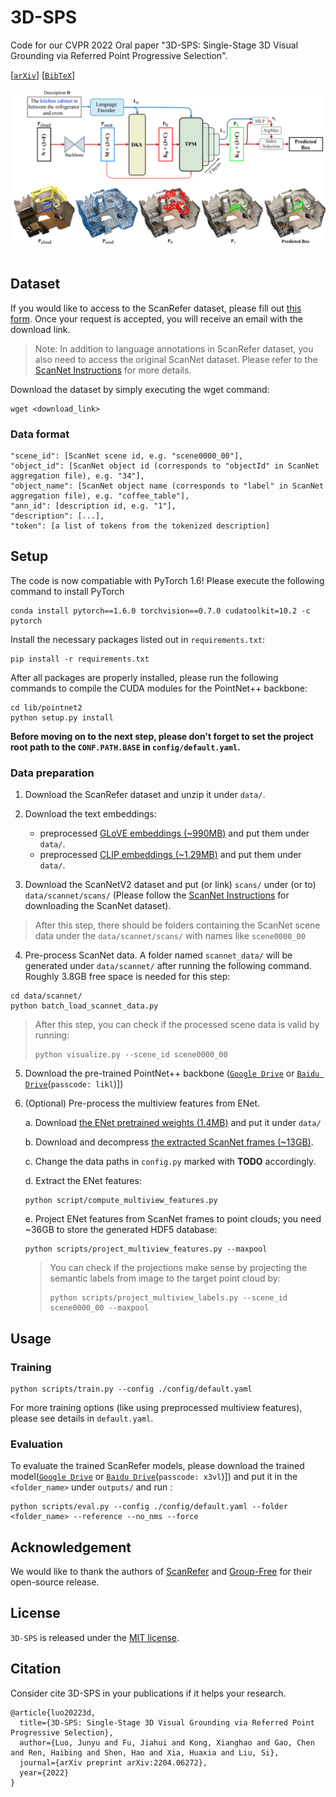 # 3D-SPS
Code for our CVPR 2022 Oral paper "3D-SPS: Single-Stage 3D Visual Grounding via Referred Point Progressive Selection".

[[`arXiv`](https://arxiv.org/pdf/2204.06272.pdf)] [[`BibTeX`](#CitingSPS)]

<div align="center">
  <img src="docs/framework.png"/>
</div><br/>

## Dataset

If you would like to access to the ScanRefer dataset, please fill out [this form](https://forms.gle/aLtzXN12DsYDMSXX6). Once your request is accepted, you will receive an email with the download link.

> Note: In addition to language annotations in ScanRefer dataset, you also need to access the original ScanNet dataset. Please refer to the [ScanNet Instructions](data/scannet/README.md) for more details.

Download the dataset by simply executing the wget command:
```shell
wget <download_link>
```

### Data format
```
"scene_id": [ScanNet scene id, e.g. "scene0000_00"],
"object_id": [ScanNet object id (corresponds to "objectId" in ScanNet aggregation file), e.g. "34"],
"object_name": [ScanNet object name (corresponds to "label" in ScanNet aggregation file), e.g. "coffee_table"],
"ann_id": [description id, e.g. "1"],
"description": [...],
"token": [a list of tokens from the tokenized description]
```

## Setup

The code is now compatiable with PyTorch 1.6! Please execute the following command to install PyTorch

```shell
conda install pytorch==1.6.0 torchvision==0.7.0 cudatoolkit=10.2 -c pytorch
```

Install the necessary packages listed out in `requirements.txt`:
```shell
pip install -r requirements.txt
```
After all packages are properly installed, please run the following commands to compile the CUDA modules for the PointNet++ backbone:
```shell
cd lib/pointnet2
python setup.py install
```
__Before moving on to the next step, please don't forget to set the project root path to the `CONF.PATH.BASE` in `config/default.yaml`.__

### Data preparation
1. Download the ScanRefer dataset and unzip it under `data/`. 
2. Download the text embeddings:
    * preprocessed [GLoVE embeddings (~990MB)](http://kaldir.vc.in.tum.de/glove.p) and put them under `data/`.
    * preprocessed [CLIP embeddings (~1.29MB)](https://github.com/openai/CLIP/blob/main/clip/bpe_simple_vocab_16e6.txt.gz) and put them under `data/`.

3. Download the ScanNetV2 dataset and put (or link) `scans/` under (or to) `data/scannet/scans/` (Please follow the [ScanNet Instructions](data/scannet/README.md) for downloading the ScanNet dataset).
> After this step, there should be folders containing the ScanNet scene data under the `data/scannet/scans/` with names like `scene0000_00`
4. Pre-process ScanNet data. A folder named `scannet_data/` will be generated under `data/scannet/` after running the following command. Roughly 3.8GB free space is needed for this step:
```shell
cd data/scannet/
python batch_load_scannet_data.py
```
> After this step, you can check if the processed scene data is valid by running:
> ```shell
> python visualize.py --scene_id scene0000_00
> ```
5. Download the pre-trained PointNet++ backbone ([`Google Drive`](https://drive.google.com/file/d/1oC-3mx104EReRqI4nTwjwkm9TZOy0lQM/view?usp=sharing) or [`Baidu Drive`](https://pan.baidu.com/s/1dlWUi86-fjZH3VQSH_MsSQ?pwd=likl)(`passcode: likl`)])
5. (Optional) Pre-process the multiview features from ENet. 

    a. Download [the ENet pretrained weights (1.4MB)](http://kaldir.vc.in.tum.de/ScanRefer/scannetv2_enet.pth) and put it under `data/`
    
    b. Download and decompress [the extracted ScanNet frames (~13GB)](http://kaldir.vc.in.tum.de/3dsis/scannet_train_images.zip).

    c. Change the data paths in `config.py` marked with __TODO__ accordingly.

    d. Extract the ENet features:
    ```shell
    python script/compute_multiview_features.py
    ```

    e. Project ENet features from ScanNet frames to point clouds; you need ~36GB to store the generated HDF5 database:
    ```shell
    python scripts/project_multiview_features.py --maxpool
    ```
    > You can check if the projections make sense by projecting the semantic labels from image to the target point cloud by:
    > ```shell
    > python scripts/project_multiview_labels.py --scene_id scene0000_00 --maxpool
    > ```

## Usage
### Training

```shell
python scripts/train.py --config ./config/default.yaml
```
For more training options (like using preprocessed multiview features), please see details in `default.yaml`.

### Evaluation
To evaluate the trained ScanRefer models, please download the trained model([`Google Drive`](https://drive.google.com/drive/folders/1hJOdcd75LPqrib94ciFn0ENFbFaF9Z49?usp=sharing) or [`Baidu Drive`](https://pan.baidu.com/s/1OhJrSLl72z5cweGRLr-fIQ?pwd=x3vl)(`passcode: x3vl`)]) and put it in the `<folder_name>` under `outputs/` and run :
```shell
python scripts/eval.py --config ./config/default.yaml --folder <folder_name> --reference --no_nms --force
```

## Acknowledgement
We would like to thank the authors of [ScanRefer](https://github.com/daveredrum/ScanRefer) and [Group-Free](https://github.com/zeliu98/Group-Free-3D) for their open-source release.

## License
`3D-SPS` is released under the [MIT license](LICENSE).

## <a name="CitingSPS"></a>Citation

Consider cite 3D-SPS in your publications if it helps your research.

```
@article{luo20223d,
  title={3D-SPS: Single-Stage 3D Visual Grounding via Referred Point Progressive Selection},
  author={Luo, Junyu and Fu, Jiahui and Kong, Xianghao and Gao, Chen and Ren, Haibing and Shen, Hao and Xia, Huaxia and Liu, Si},
  journal={arXiv preprint arXiv:2204.06272},
  year={2022}
}
```
